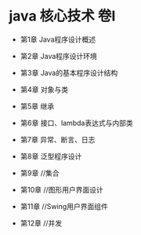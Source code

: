 # java 核心技术 卷I
* 第1章 Java程序设计概述

* 第2章 Java程序设计环境

* 第3章 Java的基本程序设计结构

* 第4章 对象与类

* 第5章 继承

* 第6章 接口、lambda表达式与内部类

* 第7章 异常、断言、日志

* 第8章 泛型程序设计

* 第9章 //集合

* 第10章 //图形用户界面设计

* 第11章 //Swing用户界面组件

* 第12章 //并发